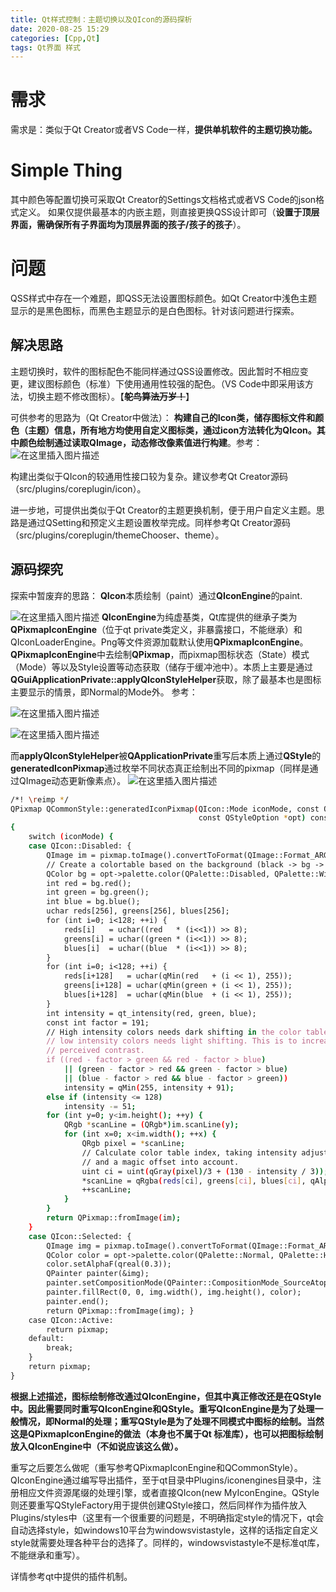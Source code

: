 ```yaml
---
title: Qt样式控制：主题切换以及QIcon的源码探析
date: 2020-08-25 15:29
categories: [Cpp,Qt]
tags: Qt界面 样式
---
```

# 需求

需求是：类似于Qt Creator或者VS Code一样，**提供单机软件的主题切换功能。**

# Simple Thing

其中颜色等配置切换可采取Qt Creator的Settings文档格式或者VS Code的json格式定义。
如果仅提供最基本的内嵌主题，则直接更换QSS设计即可（**设置于顶层界面，需确保所有子界面均为顶层界面的孩子/孩子的孩子**）。

# 问题

QSS样式中存在一个难题，即QSS无法设置图标颜色。如Qt Creator中浅色主题显示的是黑色图标，而黑色主题显示的是白色图标。针对该问题进行探索。

## 解决思路

主题切换时，软件的图标配色不能同样通过QSS设置修改。因此暂时不相应变更，建议图标颜色（标准）下使用通用性较强的配色。（VS Code中即采用该方法，切换主题不修改图标）。【~~**鸵鸟算法万岁！**~~】

可供参考的思路为（Qt Creator中做法）：
**构建自己的Icon类，储存图标文件和颜色（主题）信息，所有地方均使用自定义图标类，通过icon方法转化为QIcon。其中颜色绘制通过读取QImage，动态修改像素值进行构建**。参考：
 ![在这里插入图片描述](https://picbed.olimi.icu//img/202303291925888.png)

构建出类似于QIcon的较通用性接口较为复杂。建议参考Qt Creator源码（src/plugins/coreplugin/icon）。

进一步地，可提供出类似于Qt Creator的主题更换机制，便于用户自定义主题。思路是通过QSetting和预定义主题设置枚举完成。同样参考Qt Creator源码（src/plugins/coreplugin/themeChooser、theme）。

## 源码探究

探索中暂废弃的思路：
**QIcon**本质绘制（paint）通过**QIconEngine**的paint.

![在这里插入图片描述](https://picbed.olimi.icu//img/202303291925889.png)
**QIconEngine**为纯虚基类，Qt库提供的继承子类为**QPixmapIconEngine**（位于qt private类定义，非暴露接口，不能继承）和QIconLoaderEngine。Png等文件资源加载默认使用**QPixmapIconEngine**。**QPixmapIconEngine**中去绘制**QPixmap**，而pixmap图标状态（State）模式（Mode）等以及Style设置等动态获取（储存于缓冲池中）。本质上主要是通过**QGuiApplicationPrivate::applyQIconStyleHelper**获取，除了最基本也是图标主要显示的情景，即Normal的Mode外。
参考：

 ![在这里插入图片描述](https://picbed.olimi.icu//img/202303291925890.png)

![在这里插入图片描述](https://picbed.olimi.icu//img/202303291925891.png)

而**applyQIconStyleHelper**被**QApplicationPrivate**重写后本质上通过**QStyle**的**generatedIconPixmap**通过枚举不同状态真正绘制出不同的pixmap（同样是通过QImage动态更新像素点）。
![在这里插入图片描述](https://picbed.olimi.icu//img/202303291925892.png)

```bash
/*! \reimp */
QPixmap QCommonStyle::generatedIconPixmap(QIcon::Mode iconMode, const QPixmap &pixmap,
                                          const QStyleOption *opt) const
{
    switch (iconMode) {
    case QIcon::Disabled: {
        QImage im = pixmap.toImage().convertToFormat(QImage::Format_ARGB32);
        // Create a colortable based on the background (black -> bg -> white)
        QColor bg = opt->palette.color(QPalette::Disabled, QPalette::Window);
        int red = bg.red();
        int green = bg.green();
        int blue = bg.blue();
        uchar reds[256], greens[256], blues[256];
        for (int i=0; i<128; ++i) {
            reds[i]   = uchar((red   * (i<<1)) >> 8);
            greens[i] = uchar((green * (i<<1)) >> 8);
            blues[i]  = uchar((blue  * (i<<1)) >> 8);
        }
        for (int i=0; i<128; ++i) {
            reds[i+128]   = uchar(qMin(red   + (i << 1), 255));
            greens[i+128] = uchar(qMin(green + (i << 1), 255));
            blues[i+128]  = uchar(qMin(blue  + (i << 1), 255));
        }
        int intensity = qt_intensity(red, green, blue);
        const int factor = 191;
        // High intensity colors needs dark shifting in the color table, while
        // low intensity colors needs light shifting. This is to increase the
        // perceived contrast.
        if ((red - factor > green && red - factor > blue)
            || (green - factor > red && green - factor > blue)
            || (blue - factor > red && blue - factor > green))
            intensity = qMin(255, intensity + 91);
        else if (intensity <= 128)
            intensity -= 51;
        for (int y=0; y<im.height(); ++y) {
            QRgb *scanLine = (QRgb*)im.scanLine(y);
            for (int x=0; x<im.width(); ++x) {
                QRgb pixel = *scanLine;
                // Calculate color table index, taking intensity adjustment
                // and a magic offset into account.
                uint ci = uint(qGray(pixel)/3 + (130 - intensity / 3));
                *scanLine = qRgba(reds[ci], greens[ci], blues[ci], qAlpha(pixel));
                ++scanLine;
            }
        }
        return QPixmap::fromImage(im);
    }
    case QIcon::Selected: {
        QImage img = pixmap.toImage().convertToFormat(QImage::Format_ARGB32_Premultiplied);
        QColor color = opt->palette.color(QPalette::Normal, QPalette::Highlight);
        color.setAlphaF(qreal(0.3));
        QPainter painter(&img);
        painter.setCompositionMode(QPainter::CompositionMode_SourceAtop);
        painter.fillRect(0, 0, img.width(), img.height(), color);
        painter.end();
        return QPixmap::fromImage(img); }
    case QIcon::Active:
        return pixmap;
    default:
        break;
    }
    return pixmap;
}
```

**根据上述描述，图标绘制修改通过QIconEngine，但其中真正修改还是在QStyle中。因此需要同时重写QIconEngine和QStyle。重写QIconEngine是为了处理一般情况，即Normal的处理；重写QStyle是为了处理不同模式中图标的绘制。当然这是QPixmapIconEngine的做法（本身也不属于Qt 标准库），也可以把图标绘制放入QIconEngine中（不如说应该这么做）。**

重写之后要怎么做呢（重写参考QPixmapIconEngine和QCommonStyle）。QIconEngine通过编写导出插件，至于qt目录中Plugins/iconengines目录中，注册相应文件资源尾缀的处理引擎，或者直接QIcon(new MyIconEngine。QStyle则还要重写QStyleFactory用于提供创建QStyle接口，然后同样作为插件放入Plugins/styles中（这里有一个很重要的问题是，不明确指定style的情况下，qt会自动选择style，如windows10平台为windowsvistastyle，这样的话指定自定义style就需要处理各种平台的选择了。同样的，windowsvistastyle不是标准qt库，不能继承和重写）。

详情参考qt中提供的插件机制。
